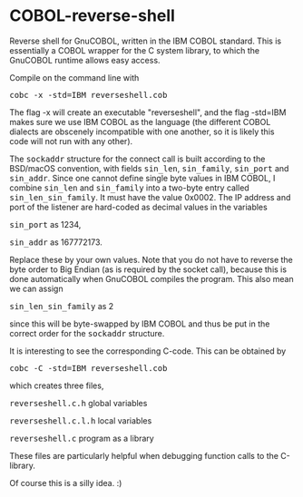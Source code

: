 # COBOL-reverse-shell
Reverse shell for GnuCOBOL, written in the IBM COBOL standard.
This is essentially a COBOL wrapper for the C system library, to which the GnuCOBOL runtime allows easy access.

Compile on the command line with

  <tt>cobc -x -std=IBM reverseshell.cob</tt>
  
The flag -x will create an executable "reverseshell", and the flag -std=IBM makes sure we use IBM COBOL as the language (the different COBOL dialects are obscenely incompatible with one another, so it is likely this code will not run with any other).

The <tt>sockaddr</tt> structure for the connect call is built according to the BSD/macOS convention, with fields <tt>sin_len</tt>, <tt>sin_family</tt>, <tt>sin_port</tt> and <tt>sin_addr</tt>. Since one cannot define single byte values in IBM COBOL, I combine <tt>sin_len</tt> and <tt>sin_family</tt> into a two-byte entry called <tt>sin_len_sin_family</tt>. It must have the value 0x0002.
The IP address and port of the listener are hard-coded as decimal values in the variables

  <tt>sin_port</tt> as 1234,
  
  <tt>sin_addr</tt> as 167772173.
  
Replace these by your own values. Note that you do not have to reverse the byte order to Big Endian (as is required by the socket call), because this is done automatically when GnuCOBOL compiles the program. This also mean we can assign

  <tt>sin_len_sin_family</tt> as 2

since this will be byte-swapped by IBM COBOL and thus be put in the correct order for the <tt>sockaddr</tt> structure.

It is interesting to see the corresponding C-code. This can be obtained by

  <tt>cobc -C -std=IBM reverseshell.cob</tt>
  
which creates three files,

   <tt>reverseshell.c.h</tt>     global variables
  
   <tt>reverseshell.c.l.h</tt>   local variables
  
   <tt>reverseshell.c</tt>       program as a library
  
These files are particularly helpful when debugging function calls to the C-library.

Of course this is a silly idea. :)

